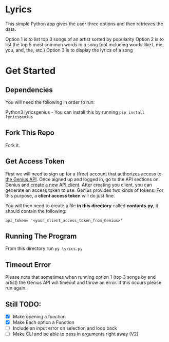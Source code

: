 # Lyrics
This simple Python app gives the user three options and then retrieves the data.

Option 1 is to list top 3 songs of an artist sorted by popularity
Option 2 is to list the top 5 most common words in a song (not including words like I, me, you, and, the, etc.)
Option 3 is to display the lyrics of a song

# Get Started 

## Dependencies 

You will need the following in order to run:

Python3
lyricsgenius - You can install this by running ```pip install lyricsgenius``` 

## Fork This Repo

Fork it.


## Get Access Token

First we will need to sign up for a (free) account that authorizes access to [the Genius API](http://genius.com/api-clients). Once aigned up and logged in, go to the API sections on Genius and [create a new API client](https://genius.com/api-clients). After creating you client, you can generate an access token to use. Genius provides two kinds of tokens. For this purpose, a **client access token** will do just fine. 

You will then need to create a file **in this directory** called **contants.py**, it should contain the following:

```api_token= '<your_client_access_token_from_Genius>' ```

## Running The Program

From this directory run 
``` py lyrics.py ```

## Timeout Error

Please note that sometimes when running option 1 (top 3 songs by and artist) the Genius API will timeout and throw an error. If this occurs please run again.





## Still TODO:

- [X] Make opening a function
- [X] Make Each option a Function
- [ ] Include an input error on selection and loop back 
- [ ] Make CLI and be able to pass in arguments right away (V2)
